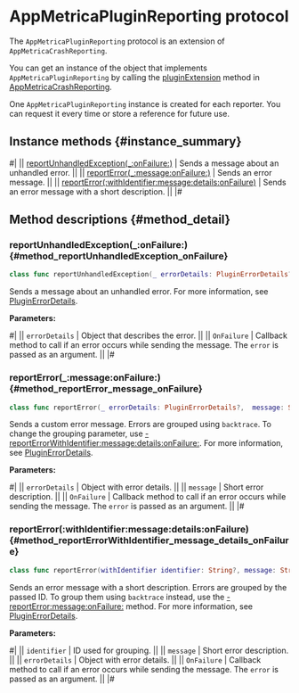 # AppMetricaPluginReporting protocol

The `AppMetricaPluginReporting` protocol is an extension of `AppMetricaCrashReporting`.

You can get an instance of the object that implements `AppMetricaPluginReporting` by calling the [pluginExtension](AppMetricaCrashReporting.md#method_pluginExtension) method in [AppMetricaCrashReporting](AppMetricaCrashReporting.md).

One `AppMetricaPluginReporting` instance is created for each reporter. You can request it every time or store a reference for future use.

## Instance methods {#instance_summary}

#|
|| [reportUnhandledException(_:onFailure:)](#method_reportUnhandledException_onFailure) | Sends a message about an unhandled error. ||
|| [reportError(_:message:onFailure:)](#method_reportError_message_onFailure) | Sends an error message. ||
|| [reportError(:withIdentifier:message:details:onFailure)](#method_reportErrorWithIdentifier_message_details_onFailure) | Sends an error message with a short description. ||
|#

## Method descriptions {#method_detail}

### reportUnhandledException(_:onFailure:) {#method_reportUnhandledException_onFailure}

```swift translate=no
class func reportUnhandledException(_ errorDetails: PluginErrorDetails?, onFailure: ((_ error: (any Error)?) -> Void)? = nilclassc)
```

Sends a  message about an unhandled error. For more information, see [PluginErrorDetails](PluginErrorDetails.md).

**Parameters:**

#|
|| `errorDetails` | Object that describes the error. ||
|| `OnFailure` | Callback method to call if an error occurs while sending the message. The `error` is passed as an argument. ||
|#

### reportError(_:message:onFailure:) {#method_reportError_message_onFailure}

```swift translate=no
class func reportError(_ errorDetails: PluginErrorDetails?,  message: String?, onFailure: ((_ error: (any Error)?) -> Void)? = nil)
```

Sends a custom error message. Errors are grouped using `backtrace`. To change the grouping parameter, use [-reportErrorWithIdentifier:message:details:onFailure:](#method_reportErrorWithIdentifier_message_details_onFailure). For more information, see [PluginErrorDetails](PluginErrorDetails.md).

**Parameters:**

#|
|| `errorDetails` | Object with error details. ||
|| `message` | Short error description. ||
|| `OnFailure` | Callback method to call if an error occurs while sending the message. The `error` is passed as an argument. ||
|#

### reportError(:withIdentifier:message:details:onFailure) {#method_reportErrorWithIdentifier_message_details_onFailure}

```swift translate=no
class func reportError(withIdentifier identifier: String?, message: String?, details errorDetails: PluginErrorDetails?, onFailure: ((_ error: (any Error)?) -> Void)? = nil)
```

Sends an error message with a short description. Errors are grouped by the passed ID. To group them using `backtrace` instead, use the [-reportError:message:onFailure:](#method_reportError_message_onFailure) method. For more information, see [PluginErrorDetails](PluginErrorDetails.md).


**Parameters:**

#|
|| `identifier` | ID used for grouping. ||
|| `message` | Short error description. ||
|| `errorDetails` | Object with error details.  ||
|| `OnFailure` | Callback method to call if an error occurs while sending the message. The `error` is passed as an argument. ||
|#
